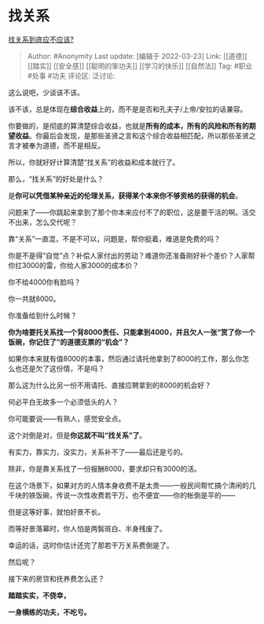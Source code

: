 # 找关系
[找关系到底应不应该?](https://www.zhihu.com/question/29086866/answer/2402328749)

> Author: #Anonymity
> Last update: [编辑于 2022-03-23]
> Link: [[道德]] [[踏实]] [[安全感]] [[聪明的笨功夫]] [[学习的快乐]] [[自然法]]
> Tag: #职业 #处事 #功夫
> 评论区:
> 泛讨论:

这么说吧，少谈该不该。

该不该，总是体现在**综合收益**上的，而不是是否和孔夫子/上帝/安拉的话兼容。

你要做的，是彻底的算清楚综合收益，也就是**所有的成本，所有的风险和所有的期望收益**。你最后会发现，是那些圣贤之言和这个综合收益相匹配，所以那些圣贤之言才被奉为道德，而不是相反。

所以，你就好好计算清楚“找关系”的收益和成本就行了。

那么，“找关系”的好处是什么？

是**你可以凭借某种亲近的伦理关系，获得某个本来你不够资格的获得的机会**。

问题来了——你跳起来拿到了那个你本来应付不了的职位，这是要干活的啊。活交不出来，怎么交代呢？

靠“关系”一直混，不是不可以，问题是，帮你挺着，难道是免费的吗？

你是不是得“自觉”点？补偿人家付出的劳动？难道你还准备刚好补个差价？人家帮你扛3000的雷，你给人家3000的成本价？

你不给4000你有脸吗？

你一共就8000。

你准备给到什么时候？

**你为啥要托关系找一个背8000责任、只能拿到4000，并且欠人一张“赏了你一个饭碗，你记住了”的道德支票的“机会”？**

如果你本来就有值8000的本事，然后通过请托他拿到了8000的工作，那么你怎么也还是欠了这份情，不是吗？

那么这为什么比另一份不用请托、直接应聘拿到的8000的机会好？

何必平白无故多一个必须低头的人？

你可能要说——有熟人，感觉安全点。

这个对倒是对，但是**你这就不叫“找关系”了**。

有实力，靠实力，没实力，关系补不了——最后还是亏的。

除非，你是靠关系找了一份报酬8000，要求却只有3000的活。

在这个场景下，如果对方的人情本身收费不是太贵——一般民间帮忙搞个清闲的几千块的铁饭碗，传说一次性收费若干万，也不便宜——你的帐倒是平的——

但是这等好事，就怕好景不长。

而等好景落幕时，你人怕是两鬓斑白、半身残废了。

幸运的话，这时你估计还完了那若干万关系费倒是了。

然后呢？

接下来的房贷和抚养费怎么还？

**踏踏实实，不侥幸，**

**一身横练的功夫，不吃亏。**
